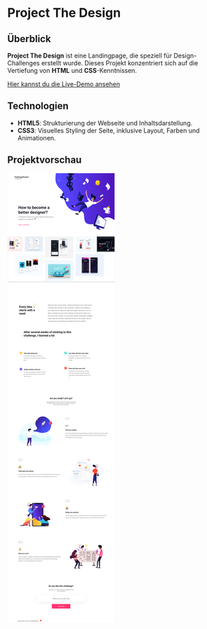 # Project The Design

## Überblick

**Project The Design** ist eine Landingpage, die speziell für Design-Challenges erstellt wurde.
Dieses Projekt konzentriert sich auf die Vertiefung von **HTML** und **CSS**-Kenntnissen.

[Hier kannst du die Live-Demo ansehen](https://manonsfoto.github.io/Tag13_Project_The_Design/)

## Technologien

- **HTML5**: Strukturierung der Webseite und Inhaltsdarstellung.
- **CSS3**: Visuelles Styling der Seite, inklusive Layout, Farben und Animationen.

## Projektvorschau

![Vorschau Bild](./assets/image/Landingpage_Project_the_Design.png)
